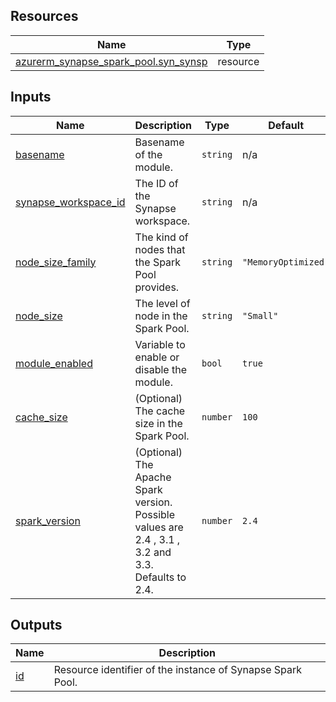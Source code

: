 <!-- BEGIN_TF_DOCS -->
## Resources

| Name | Type |
|------|------|
| [azurerm_synapse_spark_pool.syn_synsp](https://registry.terraform.io/providers/hashicorp/azurerm/latest/docs/resources/synapse_spark_pool) | resource |

## Inputs

| Name | Description | Type | Default | Required |
|------|-------------|------|---------|:--------:|
| <a name="input_basename"></a> [basename](#input\_basename) | Basename of the module. | `string` | n/a | yes |
| <a name="input_synapse_workspace_id"></a> [synapse\_workspace\_id](#input\_synapse\_workspace\_id) | The ID of the Synapse workspace. | `string` | n/a | yes |
| <a name="input_node_size_family"></a> [node\_size\_family](#input\_node\_size\_family) | The kind of nodes that the Spark Pool provides. | `string` | `"MemoryOptimized"` | no |
| <a name="input_node_size"></a> [node\_size](#input\_node\_size) | The level of node in the Spark Pool. | `string` | `"Small"` | no |
| <a name="input_module_enabled"></a> [module\_enabled](#input\_module\_enabled) | Variable to enable or disable the module. | `bool` | `true` | no |
| <a name="input_cache_size"></a> [cache\_size](#input\_cache\_size) | (Optional) The cache size in the Spark Pool. | `number` | `100` | no |
| <a name="input_spark_version"></a> [spark\_version](#input\_spark\_version) | (Optional) The Apache Spark version. Possible values are 2.4 , 3.1 , 3.2 and 3.3. Defaults to 2.4. | `number` | `2.4` | no |

## Outputs

| Name | Description |
|------|-------------|
| <a name="output_id"></a> [id](#output\_id) | Resource identifier of the instance of Synapse Spark Pool. |
<!-- END_TF_DOCS -->